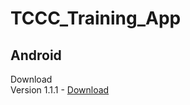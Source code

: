 # TCCC_Training_App

## Android 
Download<br>
Version 1.1.1 - [Download](https://github.com/roheydel/TCCC_Training_App/releases/download/release/CMC_Training_App_Build_1.1.1.apk)<br>